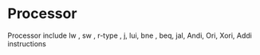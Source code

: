# Processor
Processor include lw , sw , r-type , j, lui, bne , beq, jal, Andi, Ori, Xori, Addi instructions
